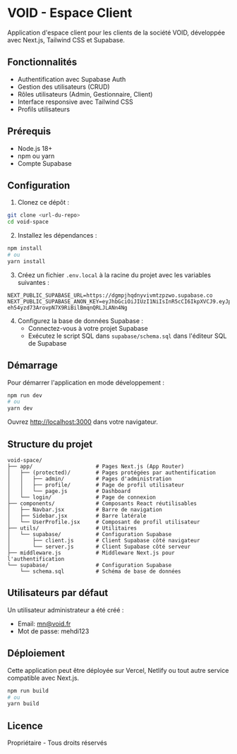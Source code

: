 # VOID - Espace Client

Application d'espace client pour les clients de la société VOID, développée avec Next.js, Tailwind CSS et Supabase.

## Fonctionnalités

- Authentification avec Supabase Auth
- Gestion des utilisateurs (CRUD)
- Rôles utilisateurs (Admin, Gestionnaire, Client)
- Interface responsive avec Tailwind CSS
- Profils utilisateurs

## Prérequis

- Node.js 18+ 
- npm ou yarn
- Compte Supabase

## Configuration

1. Clonez ce dépôt :
```bash
git clone <url-du-repo>
cd void-space
```

2. Installez les dépendances :
```bash
npm install
# ou
yarn install
```

3. Créez un fichier `.env.local` à la racine du projet avec les variables suivantes :
```
NEXT_PUBLIC_SUPABASE_URL=https://dgmpjhqdnyvivmtzpzwo.supabase.co
NEXT_PUBLIC_SUPABASE_ANON_KEY=eyJhbGciOiJIUzI1NiIsInR5cCI6IkpXVCJ9.eyJpc3MiOiJzdXBhYmFzZSIsInJlZiI6ImRnbXBqaHFkbnl2aXZtdHpwendvIiwicm9sZSI6ImFub24iLCJpYXQiOjE3NDEyOTUxMzksImV4cCI6MjA1Njg3MTEzOX0.LAGC-eh54yzd73ArovpN7X9RiBilBmqnQRLJLANn4Ng
```

4. Configurez la base de données Supabase :
   - Connectez-vous à votre projet Supabase
   - Exécutez le script SQL dans `supabase/schema.sql` dans l'éditeur SQL de Supabase

## Démarrage

Pour démarrer l'application en mode développement :

```bash
npm run dev
# ou
yarn dev
```

Ouvrez [http://localhost:3000](http://localhost:3000) dans votre navigateur.

## Structure du projet

```
void-space/
├── app/                    # Pages Next.js (App Router)
│   ├── (protected)/        # Pages protégées par authentification
│   │   ├── admin/          # Pages d'administration
│   │   ├── profile/        # Page de profil utilisateur
│   │   └── page.js         # Dashboard
│   └── login/              # Page de connexion
├── components/             # Composants React réutilisables
│   ├── Navbar.jsx          # Barre de navigation
│   ├── Sidebar.jsx         # Barre latérale
│   └── UserProfile.jsx     # Composant de profil utilisateur
├── utils/                  # Utilitaires
│   └── supabase/           # Configuration Supabase
│       ├── client.js       # Client Supabase côté navigateur
│       └── server.js       # Client Supabase côté serveur
├── middleware.js           # Middleware Next.js pour l'authentification
└── supabase/               # Configuration Supabase
    └── schema.sql          # Schéma de base de données
```

## Utilisateurs par défaut

Un utilisateur administrateur a été créé :
- Email: mn@void.fr
- Mot de passe: mehdi123

## Déploiement

Cette application peut être déployée sur Vercel, Netlify ou tout autre service compatible avec Next.js.

```bash
npm run build
# ou
yarn build
```

## Licence

Propriétaire - Tous droits réservés
